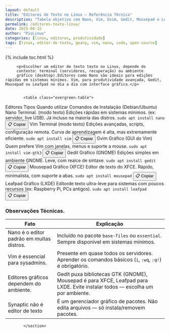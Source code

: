 ```yaml
---
layout: default
title: "Editores de Texto no Linux – Referência Técnica"
description: "Tabela objetiva com Nano, Vim, Gvim, Gedit, Mousepad e Leafpad: quando usar, comandos de instalação e observações técnicas reais."
permalink: /editores-texto-linux/
date: 2025-08-15
author: "PioLinux"
categories: [linux, editores, produtividade]
tags: [linux, editor-de-texto, geany, vim, nano, code, open-source]
---
```



{% include toc.html %}


<section class="post-content">
         
         
         <p>Escolher um editor de texto texto no Linux, depende do 
         contexto: terminal (servidores, recuperação) ou ambiente 
         gráfico (desktop).Editores como Nano são ideais para edições rápidas em sistemas mínimos. Vim, para produtividade avançada, Gedit, Mousepad ou Leafpad no dia a dia com interface gráfica.</p>
         
          
            <table class="evergreen-table">
  <thead>
    <tr>
      <th>Editores</th>
      <th>Tipos</th>
      <th>Quando utilizar</th>
      <th>Comandos de Instalação (Debian/Ubuntu)</th>
    </tr>
  </thead>
  <tbody>
    <tr>
      <td data-label="Editor">Nano</td>
      <td data-label="Tipo">Terminal. (modo texto)</td>
      <td data-label="Quando usar">Edições rápidas em sistemas mínimos. (ex: servidor, live USB). Já incluso na maioria das distros.</td>
      <td data-label="Comando de Instalação">
        <code>sudo apt install nano</code>
        <button class="copy-btn" data-command="sudo apt install nano">📋 Copiar</button>
      </td>
    </tr>
    <tr>
      <td data-label="Editor">Vim</td>
      <td data-label="Tipo">Terminal (modo texto)</td>
      <td data-label="Quando usar">Edições avançadas, scripts, configuração remota. Curva de aprendizagem é alta, mas extremamente eficiente.</td>
      <td data-label="Comando de Instalação">
        <code>sudo apt install vim</code>
        <button class="copy-btn" data-command="sudo apt install vim">📋 Copiar</button>
      </td>
    </tr>
    <tr>
      <td data-label="Editor">Gvim</td>
      <td data-label="Tipo">Gráfico (GUI do Vim)</td>
      <td data-label="Quando usar">Quem prefere Vim com janelas, menus e suporte a mouse.</td>
      <td data-label="Comando de Instalação">
        <code>sudo apt install vim-gtk3</code>
        <button class="copy-btn" data-command="sudo apt install vim-gtk3">📋 Copiar</button>
      </td>
    </tr>
    <tr>
      <td data-label="Editor">Gedit</td>
      <td data-label="Tipo">Gráfico (GNOME)</td>
      <td data-label="Quando usar">Edições simples em ambiente GNOME. Leve, com realce de sintaxe.</td>
      <td data-label="Comando de Instalação">
        <code>sudo apt install gedit</code>
        <button class="copy-btn" data-command="sudo apt install gedit">📋 Copiar</button>
      </td>
    </tr>
    <tr>
      <td data-label="Editor">Mousepad</td>
      <td data-label="Tipo">Gráfico (XFCE)</td>
      <td data-label="Quando usar">Editor de texto do XFCE. Rápido, minimalista, com suporte a abas.</td>
      <td data-label="Comando de Instalação">
        <code>sudo apt install mousepad</code>
        <button class="copy-btn" data-command="sudo apt install mousepad">📋 Copiar</button>
      </td>
    </tr>
    <tr>
      <td data-label="Editor">Leafpad</td>
      <td data-label="Tipo">Gráfico (LXDE)</td>
      <td data-label="Quando usar">Editorde texto ultra-leve para sistemas com poucos recursos (ex: Raspberry Pi, PCs antigos).</td>
      <td data-label="Comando de Instalação">
        <code>sudo apt install leafpad</code>
        <button class="copy-btn" data-command="sudo apt install leafpad">📋 Copiar</button>
      </td>
    </tr>
  </tbody>
</table>

<h3 id="observacoes">Observações Técnicas.</h3>
<table class="evergreen-table">
  <thead>
    <tr>
      <th>Fato</th>
      <th>Explicação</th>
    </tr>
  </thead>
  <tbody>
    <tr>
      <td data-label="Fato">Nano é o editor padrão em muitas distros.</td>
      <td data-label="Explicação">Incluído no pacote <code>base-files</code> ou <code>essential</code>. Sempre disponível em sistemas mínimos.</td>
    </tr>
    <tr>
      <td data-label="Fato">Vim é essencial para sysadmins.</td>
      <td data-label="Explicação">Presente em quase todos os servidores. Aprender os comandos básicos (<code>i</code>, <code>:wq</code>, <code>:q!</code>) é obrigatório.</td>
    </tr>
    <tr>
      <td data-label="Fato">Editores gráficos dependem do ambiente.</td>
      <td data-label="Explicação">Gedit puxa bibliotecas GTK (GNOME), Mousepad é para XFCE, Leafpad para LXDE. Evite instalar todos — escolha um por ambiente.</td>
    </tr>
    <tr>
      <td data-label="Fato">Synaptic não é editor de texto</td>
      <td data-label="Explicação">É um gerenciador gráfico de pacotes. Não edita arquivos — só instala/removem pacotes.</td>
    </tr>
  </tbody>
</table>
            
            
            </section>
  

   

<script>
document.addEventListener('click', function(e) {
  if (e.target.matches('.copy-btn')) {
    const cmd = e.target.dataset.command; // ← aqui estava "cmd", agora é "command"
    if (cmd) {
      navigator.clipboard.writeText(cmd).then(() => {
        const original = e.target.textContent;
        e.target.textContent = '✓ Copiado!';
        setTimeout(() => e.target.textContent = original, 1500);
      }).catch(err => {
        console.warn('Falha ao copiar:', err);
      });
    }
  }
});
</script>




